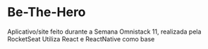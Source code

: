 # Be-The-Hero
Aplicativo/site feito durante a Semana Omnistack 11, realizada pela RocketSeat
Utiliza React e ReactNative como base
